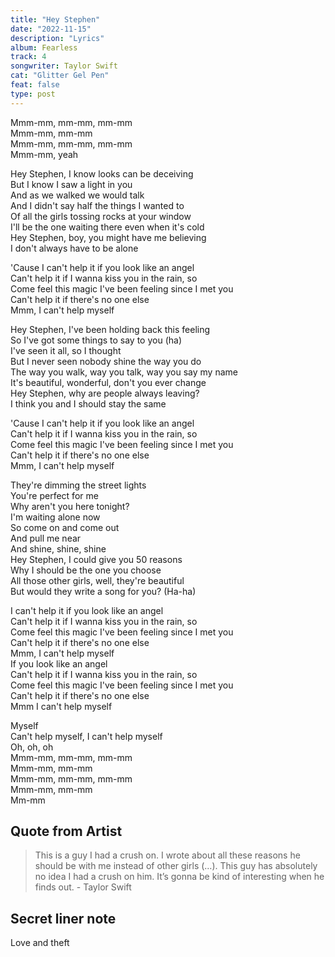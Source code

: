 ```yaml
---
title: "Hey Stephen"
date: "2022-11-15"
description: "Lyrics"
album: Fearless
track: 4
songwriter: Taylor Swift
cat: "Glitter Gel Pen"
feat: false
type: post
---
```


<p className="intro">
Mmm-mm, mm-mm, mm-mm <br />
Mmm-mm, mm-mm <br />
Mmm-mm, mm-mm, mm-mm <br />
Mmm-mm, yeah <br />
</p>
<p className="verse-one">
Hey Stephen, I know looks can be deceiving <br />
But I know I saw a light in you <br />
And as we walked we would talk <br />
And I didn't say half the things I wanted to <br />
Of all the girls tossing rocks at your window <br />
I'll be the one waiting there even when it's cold <br />
Hey Stephen, boy, you might have me believing <br />
I don't always have to be alone <br />
</p>
<p className="chorus">
'Cause I can't help it if you look like an angel <br />
Can't help it if I wanna kiss you in the rain, so <br />
Come feel this magic I've been feeling since I met you <br /> 
Can't help it if there's no one else <br />
Mmm, I can't help myself <br />
</p>
<p className="verse-two">
Hey Stephen, I've been holding back this feeling <br />
So I've got some things to say to you (ha) <br />
I've seen it all, so I thought <br />
But I never seen nobody shine the way you do <br />
The way you walk, way you talk, way you say my name <br />
It's beautiful, wonderful, don't you ever change <br />
Hey Stephen, why are people always leaving? <br />
I think you and I should stay the same <br />
</p>
<p className="chorus">
'Cause I can't help it if you look like an angel <br />
Can't help it if I wanna kiss you in the rain, so <br />
Come feel this magic I've been feeling since I met you <br />
Can't help it if there's no one else <br />
Mmm, I can't help myself <br />
</p>
<p className="bridge">
They're dimming the street lights <br />
You're perfect for me <br />
Why aren't you here tonight? <br />
I'm waiting alone now <br />
So come on and come out <br />
And pull me near <br />
And shine, shine, shine <br />
Hey Stephen, I could give you 50 reasons <br />
Why I should be the one you choose <br />
All those other girls, well, they're beautiful <br />
But would they write a song for you? (Ha-ha) <br />
</p>
<p className="chorus">
I can't help it if you look like an angel <br />
Can't help it if I wanna kiss you in the rain, so <br />
Come feel this magic I've been feeling since I met you <br />
Can't help it if there's no one else <br />
Mmm, I can't help myself <br />
If you look like an angel <br />
Can't help it if I wanna kiss you in the rain, so <br />
Come feel this magic I've been feeling since I met you <br />
Can't help it if there's no one else <br />
Mmm I can't help myself <br />
</p>
<p className="outro">
Myself <br />
Can't help myself, I can't help myself <br />
Oh, oh, oh <br />
Mmm-mm, mm-mm, mm-mm <br />
Mmm-mm, mm-mm <br />
Mmm-mm, mm-mm, mm-mm <br />
Mmm-mm, mm-mm <br />
Mm-mm <br />
</p>

## Quote from Artist

<blockquote>
This is a guy I had a crush on. I wrote about all these reasons he should be with me instead of other girls (…). This guy has absolutely no idea I had a crush on him. It’s gonna be kind of interesting when he finds out. - Taylor Swift
</blockquote>

## Secret liner note

Love and theft
